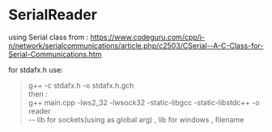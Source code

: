 # SerialReader
using Serial class from :
https://www.codeguru.com/cpp/i-n/network/serialcommunications/article.php/c2503/CSerial--A-C-Class-for-Serial-Communications.htm

for stdafx.h use:<br/>
> g++ -c stdafx.h -o stdafx.h.gch<br/>
then :<br/>
g++ main.cpp -lws2_32 -lwsock32 -static-libgcc -static-libstdc++ -o reader<br/>
--             lib for sockets(using as global arg) ,  lib for windows , filename<br/>
